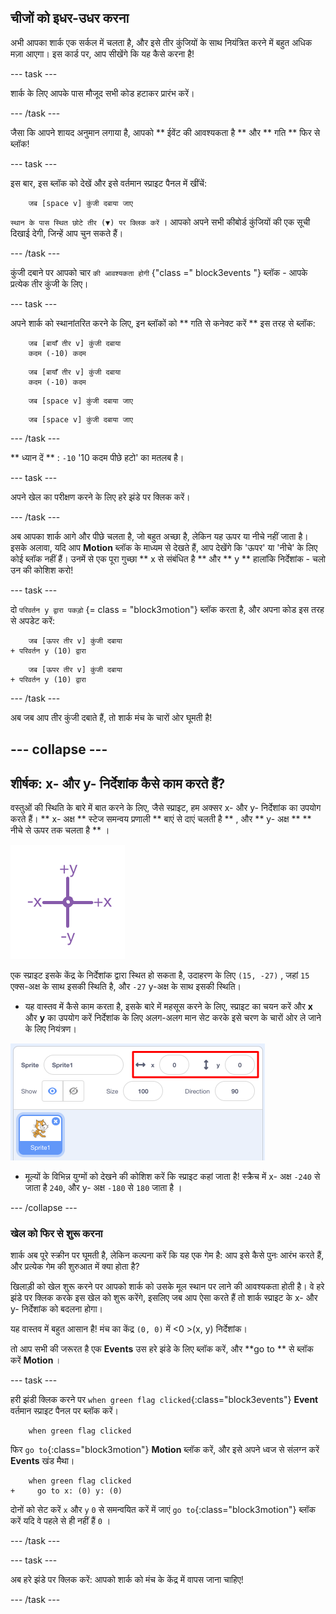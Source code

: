 ## चीजों को इधर-उधर करना

अभी आपका शार्क एक सर्कल में चलता है, और इसे तीर कुंजियों के साथ नियंत्रित करने में बहुत अधिक मज़ा आएगा। इस कार्ड पर, आप सीखेंगे कि यह कैसे करना है!

\--- task \---

शार्क के लिए आपके पास मौजूद सभी कोड हटाकर प्रारंभ करें।

\--- /task \---

जैसा कि आपने शायद अनुमान लगाया है, आपको ** ईवेंट की आवश्यकता है ** और ** गति ** फिर से ब्लॉक!

\--- task \---

इस बार, इस ब्लॉक को देखें और इसे वर्तमान स्प्राइट पैनल में खींचें:

```blocks3
    जब [space v] कुंजी दबाया जाए
```

` स्थान के पास स्थित छोटे तीर (▼) पर क्लिक करें ` । आपको अपने सभी कीबोर्ड कुंजियों की एक सूची दिखाई देगी, जिन्हें आप चुन सकते हैं।

\--- /task \---

कुंजी दबाने पर आपको चार ` की आवश्यकता होगी ` {"class =" block3events "} ब्लॉक - आपके प्रत्येक तीर कुंजी के लिए।

\--- task \---

अपने शार्क को स्थानांतरित करने के लिए, इन ब्लॉकों को ** गति से कनेक्ट करें ** इस तरह से ब्लॉक:

```blocks3
    जब [बायाँ तीर v] कुंजी दबाया
    कदम (-10) कदम
```

```blocks3
    जब [बायाँ तीर v] कुंजी दबाया
    कदम (-10) कदम
```

```blocks3
    जब [space v] कुंजी दबाया जाए
```

```blocks3
    जब [space v] कुंजी दबाया जाए
```

\--- /task \---

** ध्यान दें ** : ` -10 ` '10 कदम पीछे हटो' का मतलब है।

\--- task \---

अपने खेल का परीक्षण करने के लिए हरे झंडे पर क्लिक करें।

\--- /task \---

अब आपका शार्क आगे और पीछे चलता है, जो बहुत अच्छा है, लेकिन यह ऊपर या नीचे नहीं जाता है। इसके अलावा, यदि आप **Motion** ब्लॉक के माध्यम से देखते हैं, आप देखेंगे कि 'ऊपर' या 'नीचे' के लिए कोई ब्लॉक नहीं हैं। उनमें से एक पूरा गुच्छा ** x से संबंधित है ** और ** y ** हालांकि निर्देशांक - चलो उन की कोशिश करो!

\--- task \---

दो ` परिवर्तन y द्वारा पकड़ो ` {= class = "block3motion"} ब्लॉक करता है, और अपना कोड इस तरह से अपडेट करें:

```blocks3
    जब [ऊपर तीर v] कुंजी दबाया
+ परिवर्तन y (10) द्वारा
```

```blocks3
    जब [ऊपर तीर v] कुंजी दबाया
+ परिवर्तन y (10) द्वारा
```

\--- /task \---

अब जब आप तीर कुंजी दबाते हैं, तो शार्क मंच के चारों ओर घूमती है!

## \--- collapse \---

## शीर्षक: x- और y- निर्देशांक कैसे काम करते हैं?

वस्तुओं की स्थिति के बारे में बात करने के लिए, जैसे स्प्राइट, हम अक्सर x- और y- निर्देशांक का उपयोग करते हैं। ** x- अक्ष ** स्टेज समन्वय प्रणाली ** बाएं से दाएं चलती है ** , और ** y- अक्ष ** ** नीचे से ऊपर तक चलता है ** ।

![](images/moving3.png)

एक स्प्राइट इसके केंद्र के निर्देशांक द्वारा स्थित हो सकता है, उदाहरण के लिए `(15, -27)` , जहां `15` एक्स-अक्ष के साथ इसकी स्थिति है, और `-27` y-अक्ष के साथ इसकी स्थिति।

+ यह वास्तव में कैसे काम करता है, इसके बारे में महसूस करने के लिए, स्प्राइट का चयन करें और **x** और **y** का उपयोग करें निर्देशांक के लिए अलग-अलग मान सेट करके इसे चरण के चारों ओर ले जाने के लिए नियंत्रण।

![](images/xycoords.png)

+ मूल्यों के विभिन्न युग्मों को देखने की कोशिश करें कि स्प्राइट कहां जाता है! स्क्रैच में x- अक्ष `-240` से जाता है `240`, और y- अक्ष `-180` से `180` जाता है ।

\--- /collapse \---

### खेल को फिर से शुरू करना

शार्क अब पूरे स्क्रीन पर घूमती है, लेकिन कल्पना करें कि यह एक गेम है: आप इसे कैसे पुनः आरंभ करते हैं, और प्रत्येक गेम की शुरुआत में क्या होता है?

खिलाड़ी को खेल शुरू करने पर आपको शार्क को उसके मूल स्थान पर लाने की आवश्यकता होती है। वे हरे झंडे पर क्लिक करके इस खेल को शुरू करेंगे, इसलिए जब आप ऐसा करते हैं तो शार्क स्प्राइट के x- और y- निर्देशांक को बदलना होगा।

यह वास्तव में बहुत आसान है! मंच का केंद्र `(0, 0)` में <0 >(x, y)</code> निर्देशांक।

तो आप सभी की जरूरत है एक **Events** उस हरे झंडे के लिए ब्लॉक करें, और **go to ** से ब्लॉक करें **Motion** ।

\--- task \---

हरी झंडी क्लिक करने पर `when green flag clicked`{:class="block3events"} **Event** वर्तमान स्प्राइट पैनल पर ब्लॉक करें।

```blocks3
    when green flag clicked
```

फिर `go to`{:class="block3motion"} **Motion** ब्लॉक करें, और इसे अपने ध्वज से संलग्न करें **Events** खंड मैथा।

```blocks3
    when green flag clicked
+     go to x: (0) y: (0)
```

दोनों को सेट करें `x` और `y` `0` से समन्वयित करें में जाएं `go to`{:class="block3motion"} ब्लॉक करें यदि वे पहले से ही नहीं हैं `0` ।

\--- /task \---

\--- task \---

अब हरे झंडे पर क्लिक करें: आपको शार्क को मंच के केंद्र में वापस जाना चाहिए!

\--- /task \---